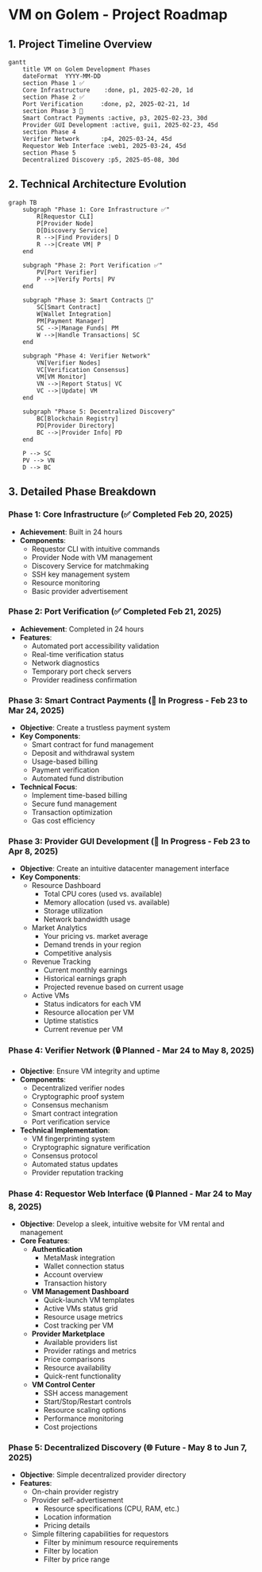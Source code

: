 # VM on Golem - Project Roadmap

## 1. Project Timeline Overview

```mermaid
gantt
    title VM on Golem Development Phases
    dateFormat  YYYY-MM-DD
    section Phase 1 ✅
    Core Infrastructure    :done, p1, 2025-02-20, 1d
    section Phase 2 ✅
    Port Verification     :done, p2, 2025-02-21, 1d
    section Phase 3 🚧
    Smart Contract Payments :active, p3, 2025-02-23, 30d
    Provider GUI Development :active, gui1, 2025-02-23, 45d
    section Phase 4
    Verifier Network      :p4, 2025-03-24, 45d
    Requestor Web Interface :web1, 2025-03-24, 45d
    section Phase 5
    Decentralized Discovery :p5, 2025-05-08, 30d
```

## 2. Technical Architecture Evolution

```mermaid
graph TB
    subgraph "Phase 1: Core Infrastructure ✅"
        R[Requestor CLI]
        P[Provider Node]
        D[Discovery Service]
        R -->|Find Providers| D
        R -->|Create VM| P
    end

    subgraph "Phase 2: Port Verification ✅"
        PV[Port Verifier]
        P -->|Verify Ports| PV
    end

    subgraph "Phase 3: Smart Contracts 🚧"
        SC[Smart Contract]
        W[Wallet Integration]
        PM[Payment Manager]
        SC -->|Manage Funds| PM
        W -->|Handle Transactions| SC
    end

    subgraph "Phase 4: Verifier Network"
        VN[Verifier Nodes]
        VC[Verification Consensus]
        VM[VM Monitor]
        VN -->|Report Status| VC
        VC -->|Update| VM
    end

    subgraph "Phase 5: Decentralized Discovery"
        BC[Blockchain Registry]
        PD[Provider Directory]
        BC -->|Provider Info| PD
    end

    P --> SC
    PV --> VN
    D --> BC
```

## 3. Detailed Phase Breakdown

### Phase 1: Core Infrastructure (✅ Completed Feb 20, 2025)
- **Achievement**: Built in 24 hours
- **Components**:
  - Requestor CLI with intuitive commands
  - Provider Node with VM management
  - Discovery Service for matchmaking
  - SSH key management system
  - Resource monitoring
  - Basic provider advertisement

### Phase 2: Port Verification (✅ Completed Feb 21, 2025)
- **Achievement**: Completed in 24 hours
- **Features**:
  - Automated port accessibility validation
  - Real-time verification status
  - Network diagnostics
  - Temporary port check servers
  - Provider readiness confirmation

### Phase 3: Smart Contract Payments (🚧 In Progress - Feb 23 to Mar 24, 2025)
- **Objective**: Create a trustless payment system
- **Key Components**:
  - Smart contract for fund management
  - Deposit and withdrawal system
  - Usage-based billing
  - Payment verification
  - Automated fund distribution
- **Technical Focus**:
  - Implement time-based billing
  - Secure fund management
  - Transaction optimization
  - Gas cost efficiency

### Phase 3: Provider GUI Development (🚧 In Progress - Feb 23 to Apr 8, 2025)
- **Objective**: Create an intuitive datacenter management interface
- **Key Components**:
  - Resource Dashboard
    - Total CPU cores (used vs. available)
    - Memory allocation (used vs. available)
    - Storage utilization
    - Network bandwidth usage
  - Market Analytics
    - Your pricing vs. market average
    - Demand trends in your region
    - Competitive analysis
  - Revenue Tracking
    - Current monthly earnings
    - Historical earnings graph
    - Projected revenue based on current usage
  - Active VMs
    - Status indicators for each VM
    - Resource allocation per VM
    - Uptime statistics
    - Current revenue per VM

### Phase 4: Verifier Network (🔒 Planned - Mar 24 to May 8, 2025)
- **Objective**: Ensure VM integrity and uptime
- **Components**:
  - Decentralized verifier nodes
  - Cryptographic proof system
  - Consensus mechanism
  - Smart contract integration
  - Port verification service
- **Technical Implementation**:
  - VM fingerprinting system
  - Cryptographic signature verification
  - Consensus protocol
  - Automated status updates
  - Provider reputation tracking

### Phase 4: Requestor Web Interface (🔒 Planned - Mar 24 to May 8, 2025)
- **Objective**: Develop a sleek, intuitive website for VM rental and management
- **Core Features**:
  - **Authentication**
    - MetaMask integration
    - Wallet connection status
    - Account overview
    - Transaction history
  - **VM Management Dashboard**
    - Quick-launch VM templates
    - Active VMs status grid
    - Resource usage metrics
    - Cost tracking per VM
  - **Provider Marketplace**
    - Available providers list
    - Provider ratings and metrics
    - Price comparisons
    - Resource availability
    - Quick-rent functionality
  - **VM Control Center**
    - SSH access management
    - Start/Stop/Restart controls
    - Resource scaling options
    - Performance monitoring
    - Cost projections

### Phase 5: Decentralized Discovery (🌐 Future - May 8 to Jun 7, 2025)
- **Objective**: Simple decentralized provider directory
- **Features**:
  - On-chain provider registry
  - Provider self-advertisement
    - Resource specifications (CPU, RAM, etc.)
    - Location information
    - Pricing details
  - Simple filtering capabilities for requestors
    - Filter by minimum resource requirements
    - Filter by location
    - Filter by price range
